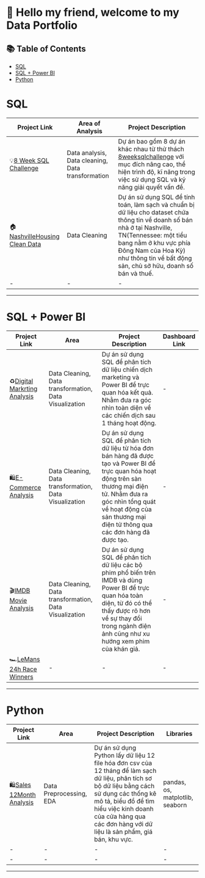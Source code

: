 # 🧠 Hello my friend, welcome to my Data Portfolio


## 📚 Table of Contents
- [SQL](#sql) 
- [SQL + Power BI](#sql--power-bi)
- [Python](#python)

#


# SQL

| Project Link | Area of Analysis | Project Description | 
|---|---|---|
| 💡[8 Week SQL Challenge](https://github.com/Sniper116/-8-Week-SQL-Challenge) | Data analysis, Data cleaning, Data transformation | Dự án bao gồm 8 dự án khác nhau  từ thử thách [8weeksqlchallenge](https://8weeksqlchallenge.com/) với mục đích nâng cao, thể hiện trình độ, kĩ năng trong việc sử dụng SQL và kỹ năng giải quyết vấn đề. | 
| 🏠[NashvilleHousing Clean Data](https://github.com/Sniper116/NashvilleHousing-CleanData) | Data Cleaning | Dự án sử dụng SQL để tính toán, làm sạch và chuẩn bị dữ liệu cho dataset chứa thông tin về doanh số bán nhà ở tại Nashville, TN(Tennessee: một tiểu bang nằm ở khu vực phía Đông Nam của Hoa Kỳ) như thông tin về bất động sản, chủ sở hữu, doanh số bán và thuế. | 
| - | - | - |  

***

# SQL + Power BI

| Project Link | Area | Project Description | Dashboard Link |
|---|---|---|---|
| ♻️[Digital Markrting Analysis](https://github.com/Sniper116/Digital-Marketing-Analysis) | Data Cleaning, Data transformation, Data Visualization | Dự án sử dụng SQL để phân tích dữ liệu chiến dịch marketing và Power BI để trực quan hóa kết quả. Nhằm đưa ra góc nhìn toàn diện về các chiến dịch sau 1 tháng hoạt động. | - |
| 🛍[E-Commerce Analysis](https://github.com/Sniper116/E-Commerce-Analysis) | Data Cleaning, Data transformation, Data Visualization | Dự án sử dụng SQL để phân tích dữ liệu từ hóa đơn bán hàng đã được tạo và Power BI để trực quan hóa hoạt động trên sàn thương mại điện tử. Nhằm đưa ra góc nhìn tổng quát về hoạt động của sản thương mại điện tử thông qua các đơn hàng đã được tạo. | - | 
| 🎬[IMDB Movie Analysis](https://github.com/Sniper116/IMDB-Movie-Analysis) | Data Cleaning, Data transformation, Data Visualization | Dự án sử dụng SQL để phân tích dữ liệu các bộ phim phổ biến trên IMDB và dùng Power BI để trực quan hóa toàn diện, từ đó có thể thấy được rõ hơn về sự thay đổi trong ngành điện ảnh cũng như xu hướng xem phim của khán giả. | - | 
| 🏎[LeMans 24h Race Winners](https://github.com/Sniper116/LeMans24h-Race-Winners) | - | - | - |

***

# Python

| Project Link | Area | Project Description | Libraries |    
|---|---|---|---|
| 🛍[Sales 12Month Analysis](https://github.com/Sniper116/Sales-12Month-Analysis) | Data Preprocessing, EDA | Dự án sử dụng Python lấy dữ liệu 12 file hóa đơn csv của 12 tháng để làm sạch dữ liệu, phân tích sơ bộ dữ liệu bằng cách sử dụng các thống kê mô tả, biểu đồ để tìm hiểu việc kinh doanh của cửa hàng qua các đơn hàng với dữ liệu là sản phẩm, giá bán, khu vực. | pandas, os, matplotlib, seaborn | 
| - | - | - | - | 
| - | - | - | - | 

***
